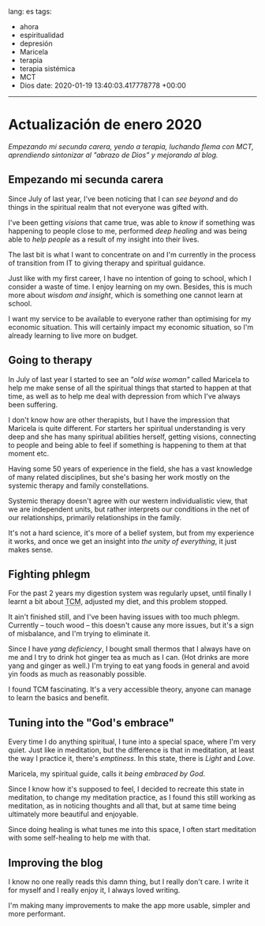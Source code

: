 lang: es
tags:
- ahora
- espiritualidad
- depresión
- Maricela
- terapia
- terapia sistémica
- MCT
- Dios
date: 2020-01-19 13:40:03.417778778 +00:00

---


# Actualización de enero 2020

_Empezando mi secunda carera, yendo a terapia, luchando flema con MCT, aprendiendo sintonizar al "abrazo de Dios" y mejorando al blog._

## Empezando mi secunda carera


Since July of last year, I've been noticing that I can _see beyond_ and do things in the spiritual realm that not everyone was gifted with.

I've been getting _visions_ that came true, was able to _know_ if something was happening to people close to me, performed _deep healing_ and was being able to _help people_ as a result of my insight into their lives.

The last bit is what I want to concentrate on and I'm currently in the process of transition from IT to giving therapy and spiritual guidance.

Just like with my first career, I have no intention of going to school, which I consider a waste of time. I enjoy learning on my own. Besides, this is much more about _wisdom and insight_, which is something one cannot learn at school.

I want my service to be available to everyone rather than optimising for my economic situation. This will certainly impact my economic situation, so I'm already learning to live more on budget.

## Going to therapy

In July of last year I started to see an _"old wise woman"_ called Maricela to help me make sense of all the spiritual things that started to happen at that time, as well as to help me deal with depression from which I've always been suffering.

I don't know how are other therapists, but I have the impression that Maricela is quite different. For starters her spiritual understanding is very deep and she has many spiritual abilities herself, getting visions, connecting to people and being able to feel if something is happening to them at that moment etc.

Having some 50 years of experience in the field, she has a vast knowledge of many related disciplines, but she's basing her work mostly on the systemic therapy and family constellations.

Systemic therapy doesn't agree with our western individualistic view, that we are independent units, but rather interprets our conditions in the net of our relationships, primarily relationships in the family.

It's not a hard science, it's more of a belief system, but from my experience it works, and once we get an insight into _the unity of everything_, it just makes sense.

## Fighting phlegm

For the past 2 years my digestion system was regularly upset, until finally I learnt a bit about <abbr title="Traditional Chinese medicine">TCM</abbr>, adjusted my diet, and this problem stopped.

It ain't finished still, and I've been having issues with too much phlegm. Currently – touch wood – this doesn't cause any more issues, but it's a sign of misbalance, and I'm trying to eliminate it.

Since I have _yang deficiency_, I bought small thermos that I always have on me and I try to drink hot ginger tea as much as I can. (Hot drinks are more yang and ginger as well.) I'm trying to eat yang foods in general and avoid yin foods as much as reasonably possible.

I found TCM fascinating. It's a very accessible theory, anyone can manage to learn the basics and benefit.

## Tuning into the "God's embrace"

Every time I do anything spiritual, I tune into a special space, where I'm very quiet. Just like in meditation, but the difference is that in meditation, at least the way I practice it, there's _emptiness_. In this state, there is _Light_ and _Love_.

Maricela, my spiritual guide, calls it _being embraced by God_.

Since I know how it's supposed to feel, I decided to recreate this state in meditation, to change my meditation practice, as I found this still working as meditation, as in noticing thoughts and all that, but at same time being ultimately more beautiful and enjoyable.

Since doing healing is what tunes me into this space, I often start meditation with some self-healing to help me with that.

## Improving the blog

I know no one really reads this damn thing, but I really don't care. I write it for myself and I really enjoy it, I always loved writing.

I'm making many improvements to make the app more usable, simpler and more performant.
